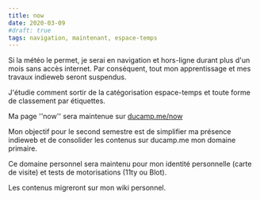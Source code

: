 ```yaml
---
title: now
date: 2020-03-09
#draft: true
tags: navigation, maintenant, espace-temps
---
```


Si la météo le permet, je serai en navigation et hors-ligne durant plus d'un mois sans accès internet. Par conséquent, tout mon apprentissage et mes travaux indieweb seront suspendus.

J'étudie comment sortir de la catégorisation espace-temps et toute forme de  classement par étiquettes. 

Ma page ''now'' sera maintenue sur [ducamp.me/now](https://ducamp.me/now) 

Mon objectif pour le second semestre est de simplifier ma présence indieweb et de consolider les contenus sur ducamp.me mon domaine primaire.

Ce domaine personnel sera maintenu pour mon identité personnelle (carte de visite) et tests de motorisations (11ty ou Blot). 

Les contenus migreront sur mon wiki personnel.


